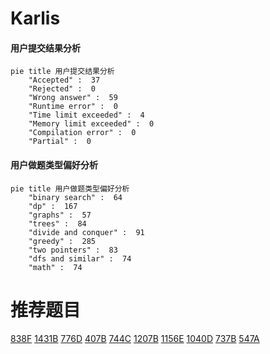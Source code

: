 # Karlis

<!-- tabs:start -->



#### **用户提交结果分析**

```mermaid
pie title 用户提交结果分析
    "Accepted" :  37
    "Rejected" :  0
    "Wrong answer" :  59
    "Runtime error" :  0
    "Time limit exceeded" :  4
    "Memory limit exceeded" :  0
    "Compilation error" :  0
    "Partial" :  0
```

#### **用户做题类型偏好分析**

```mermaid
pie title 用户做题类型偏好分析
    "binary search" :  64
    "dp" :  167
    "graphs" :  57
    "trees" :  84
    "divide and conquer" :  91
    "greedy" :  285
    "two pointers" :  83
    "dfs and similar" :  74
    "math" :  74
```



<!-- tabs:end -->
# 推荐题目
[838F](https://codeforces.com/contest/838/problem/F)
[1431B](https://codeforces.com/contest/1431/problem/B)
[776D](https://codeforces.com/contest/776/problem/D)
[407B](https://codeforces.com/contest/407/problem/B)
[744C](https://codeforces.com/contest/744/problem/C)
[1207B](https://codeforces.com/contest/1207/problem/B)
[1156E](https://codeforces.com/contest/1156/problem/E)
[1040D](https://codeforces.com/contest/1040/problem/D)
[737B](https://codeforces.com/contest/737/problem/B)
[547A](https://codeforces.com/contest/547/problem/A)
